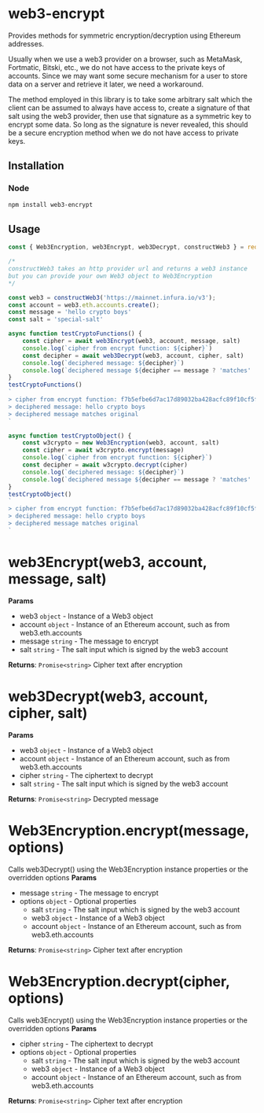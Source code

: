 # web3-encrypt
Provides methods for symmetric encryption/decryption using Ethereum addresses.

Usually when we use a web3 provider on a browser, such as MetaMask, Fortmatic, Bitski, etc., we do not have access to the private keys of accounts. Since we may want some secure mechanism for a user to store data on a server and retrieve it later, we need a workaround. 

The method employed in this library is to take some arbitrary salt which the client can be assumed to always have access to, create a signature of that salt using the web3 provider, then use that signature as a symmetric key to encrypt some data. So long as the signature is never revealed, this should be a secure encryption method when we do not have access to private keys.

## Installation

### Node

```bash
npm install web3-encrypt
```

## Usage

```js
const { Web3Encryption, web3Encrypt, web3Decrypt, constructWeb3 } = require('web3-encrypt')

/*
constructWeb3 takes an http provider url and returns a web3 instance
but you can provide your own Web3 object to Web3Encryption
*/

const web3 = constructWeb3('https://mainnet.infura.io/v3');
const account = web3.eth.accounts.create();
const message = 'hello crypto boys'
const salt = 'special-salt'

async function testCryptoFunctions() {
    const cipher = await web3Encrypt(web3, account, message, salt)
    console.log(`cipher from encrypt function: ${cipher}`)
    const decipher = await web3Decrypt(web3, account, cipher, salt)
    console.log(`deciphered message: ${decipher}`)
    console.log(`deciphered message ${decipher == message ? 'matches' : 'does not match'} original`)
}   
testCryptoFunctions()
`
> cipher from encrypt function: f7b5efbe6d7ac17d89032ba428acfc89f10cf5fc10305732ee1b741f1f73b4a2
> deciphered message: hello crypto boys
> deciphered message matches original
`

async function testCryptoObject() {
    const w3crypto = new Web3Encryption(web3, account, salt)
    const cipher = await w3crypto.encrypt(message)
    console.log(`cipher from encrypt function: ${cipher}`)
    const decipher = await w3crypto.decrypt(cipher)
    console.log(`deciphered message: ${decipher}`)
    console.log(`deciphered message ${decipher == message ? 'matches' : 'does not match'} original`)
}
testCryptoObject()
`
> cipher from encrypt function: f7b5efbe6d7ac17d89032ba428acfc89f10cf5fc10305732ee1b741f1f73b4a2
> deciphered message: hello crypto boys
> deciphered message matches original
`
```

# web3Encrypt(web3, account, message, salt)

**Params**

- web3 `object` - Instance of a Web3 object
- account `object` - Instance of an Ethereum account, such as from web3.eth.accounts
- message `string` - The message to encrypt
- salt `string` - The salt input which is signed by the web3 account

**Returns**: `Promise<string>` Cipher text after encryption

# web3Decrypt(web3, account, cipher, salt)

**Params**

- web3 `object` - Instance of a Web3 object
- account `object` - Instance of an Ethereum account, such as from web3.eth.accounts
- cipher `string` - The ciphertext to decrypt
- salt `string` - The salt input which is signed by the web3 account

**Returns**: `Promise<string>` Decrypted message

# Web3Encryption.encrypt(message, options)
Calls web3Decrypt() using the Web3Encryption instance properties or the overridden options
**Params**

- message `string` - The message to encrypt
- options `object` - Optional properties 
    - salt `string` - The salt input which is signed by the web3 account
    - web3 `object` - Instance of a Web3 object
    - account `object` - Instance of an Ethereum account, such as from web3.eth.accounts

**Returns**: `Promise<string>` Cipher text after encryption

# Web3Encryption.decrypt(cipher, options)
Calls web3Encrypt() using the Web3Encryption instance properties or the overridden options
**Params**

- cipher `string` - The ciphertext to decrypt
- options `object` - Optional properties 
    - salt `string` - The salt input which is signed by the web3 account
    - web3 `object` - Instance of a Web3 object
    - account `object` - Instance of an Ethereum account, such as from web3.eth.accounts

**Returns**: `Promise<string>` Cipher text after encryption

